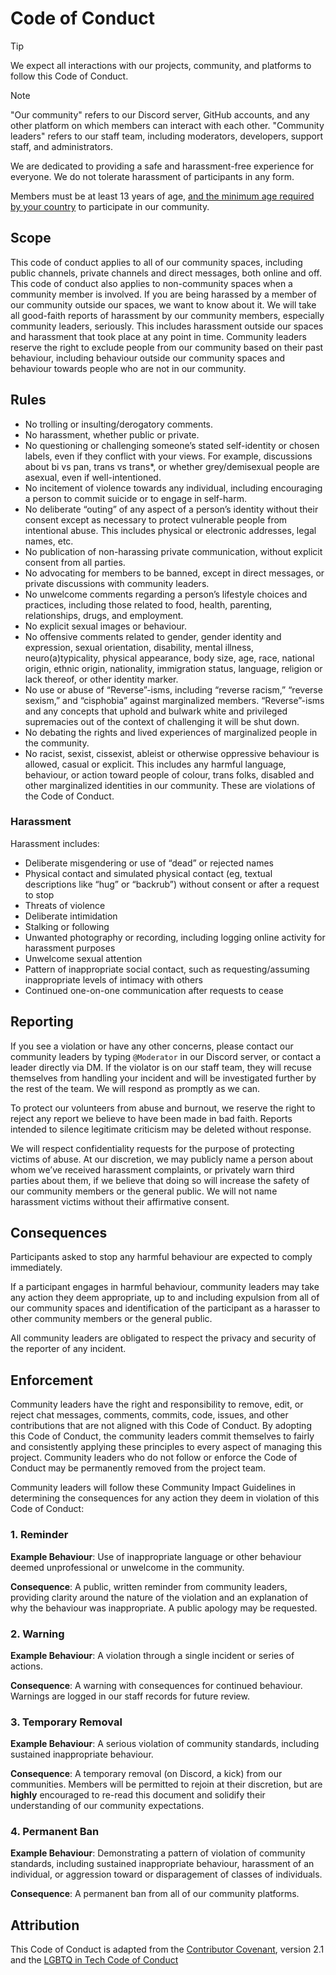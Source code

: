 # Code of Conduct

> [!TIP]
> We expect all interactions with our projects, community, and platforms to follow this Code of Conduct.

> [!NOTE]
> "Our community" refers to our Discord server, GitHub accounts, and any other platform on which members can interact with each other. "Community leaders" refers to our staff team, including moderators, developers, support staff, and administrators.

We are dedicated to providing a safe and harassment-free experience for everyone. We do not tolerate harassment of participants in any form.

Members must be at least 13 years of age, [and the minimum age required by your country](https://support.discord.com/hc/en-us/articles/360040724612,) to participate in our community.

## Scope

This code of conduct applies to all of our community spaces, including public channels, private channels and direct messages, both online and off. This code of conduct also applies to non-community spaces when a community member is involved. If you are being harassed by a member of our community outside our spaces, we want to know about it. We will take all good-faith reports of harassment by our community members, especially community leaders, seriously. This includes harassment outside our spaces and harassment that took place at any point in time. Community leaders reserve the right to exclude people from our community based on their past behaviour, including behaviour outside our community spaces and behaviour towards people who are not in our community.

## Rules

- No trolling or insulting/derogatory comments.
- No harassment, whether public or private.
- No questioning or challenging someone’s stated self-identity or chosen labels, even if they conflict with your views. For example, discussions about bi vs pan, trans vs trans\*, or whether grey/demisexual people are asexual, even if well-intentioned.
- No incitement of violence towards any individual, including encouraging a person to commit suicide or to engage in self-harm.
- No deliberate “outing” of any aspect of a person’s identity without their consent except as necessary to protect vulnerable people from intentional abuse. This includes physical or electronic addresses, legal names, etc.
- No publication of non-harassing private communication, without explicit consent from all parties.
- No advocating for members to be banned, except in direct messages, or private discussions with community leaders.
- No unwelcome comments regarding a person’s lifestyle choices and practices, including those related to food, health, parenting, relationships, drugs, and employment.
- No explicit sexual images or behaviour.
- No offensive comments related to gender, gender identity and expression, sexual orientation, disability, mental illness, neuro(a)typicality, physical appearance, body size, age, race, national origin, ethnic origin, nationality, immigration status, language, religion or lack thereof, or other identity marker.
- No use or abuse of “Reverse”-isms, including “reverse racism,” “reverse sexism,” and “cisphobia” against marginalized members. “Reverse”-isms and any concepts that uphold and bulwark white and privileged supremacies out of the context of challenging it will be shut down.
- No debating the rights and lived experiences of marginalized people in the community.
- No racist, sexist, cissexist, ableist or otherwise oppressive behaviour is allowed, casual or explicit. This includes any harmful language, behaviour, or action toward people of colour, trans folks, disabled and other marginalized identities in our community. These are violations of the Code of Conduct.

### Harassment

Harassment includes:

- Deliberate misgendering or use of “dead” or rejected names
- Physical contact and simulated physical contact (eg, textual descriptions like “hug” or “backrub”) without consent or after a request to stop
- Threats of violence
- Deliberate intimidation
- Stalking or following
- Unwanted photography or recording, including logging online activity for harassment purposes
- Unwelcome sexual attention
- Pattern of inappropriate social contact, such as requesting/assuming inappropriate levels of intimacy with others
- Continued one-on-one communication after requests to cease

## Reporting

If you see a violation or have any other concerns, please contact our community leaders by typing `@Moderator` in our Discord server, or contact a leader directly via DM. If the violator is on our staff team, they will recuse themselves from handling your incident and will be investigated further by the rest of the team. We will respond as promptly as we can.

To protect our volunteers from abuse and burnout, we reserve the right to reject any report we believe to have been made in bad faith. Reports intended to silence legitimate criticism may be deleted without response.

We will respect confidentiality requests for the purpose of protecting victims of abuse. At our discretion, we may publicly name a person about whom we’ve received harassment complaints, or privately warn third parties about them, if we believe that doing so will increase the safety of our community members or the general public. We will not name harassment victims without their affirmative consent.

## Consequences

Participants asked to stop any harmful behaviour are expected to comply immediately.

If a participant engages in harmful behaviour, community leaders may take any action they deem appropriate, up to and including expulsion from all of our community spaces and identification of the participant as a harasser to other community members or the general public.

All community leaders are obligated to respect the privacy and security of the reporter of any incident.

## Enforcement

Community leaders have the right and responsibility to remove, edit, or reject chat messages, comments, commits, code, issues, and other contributions that are not aligned with this Code of Conduct. By adopting this Code of Conduct, the community leaders commit themselves to fairly and consistently applying these principles to every aspect of managing this project. Community leaders who do not follow or enforce the Code of Conduct may be permanently removed from the project team.

Community leaders will follow these Community Impact Guidelines in determining the consequences for any action they deem in violation of this Code of Conduct:

### 1. Reminder

**Example Behaviour**: Use of inappropriate language or other behaviour deemed unprofessional or unwelcome in the community.

**Consequence**: A public, written reminder from community leaders, providing clarity around the nature of the violation and an explanation of why the behaviour was inappropriate. A public apology may be requested.

### 2. Warning

**Example Behaviour**: A violation through a single incident or series of actions.

**Consequence**: A warning with consequences for continued behaviour. Warnings are logged in our staff records for future review.

### 3. Temporary Removal

**Example Behaviour**: A serious violation of community standards, including sustained inappropriate behaviour.

**Consequence**: A temporary removal (on Discord, a kick) from our communities. Members will be permitted to rejoin at their discretion, but are **highly** encouraged to re-read this document and solidify their understanding of our community expectations.

### 4. Permanent Ban

**Example Behaviour**: Demonstrating a pattern of violation of community standards, including sustained inappropriate behaviour, harassment of an individual, or aggression toward or disparagement of classes of individuals.

**Consequence**: A permanent ban from all of our community platforms.

## Attribution

This Code of Conduct is adapted from the [Contributor Covenant](https://www.contributor-covenant.org/version/2/1/code_of_conduct.html), version 2.1 and the [LGBTQ in Tech Code of Conduct](https://lgbtq.technology/coc.html)
